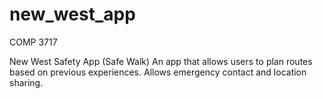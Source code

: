 # new_west_app

COMP  3717

New West Safety App (Safe Walk)
An app that allows users to plan routes based on previous experiences. Allows emergency contact and location sharing.
